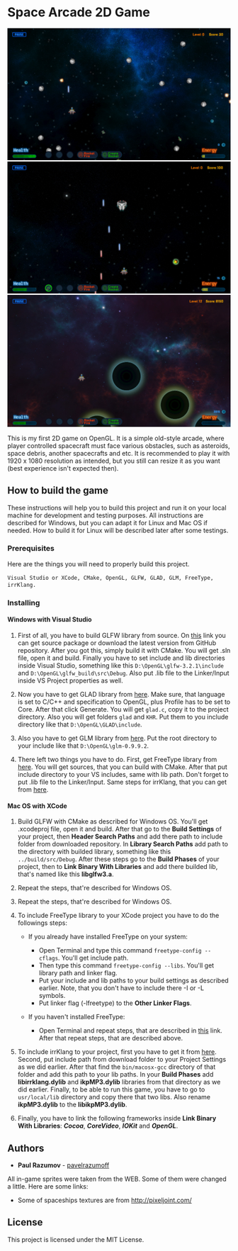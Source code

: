 # Space Arcade 2D Game
![screenshot](SpaceArcade/game_preview1_0.jpg)
![screenshot](SpaceArcade/game_preview1_1.jpg)
![screenshot](SpaceArcade/game_preview1_2.jpg)

This is my first 2D game on OpenGL.
It is a simple old-style arcade, where player controlled spacecraft must face various obstacles,
such as asteroids, space debris, another spacecrafts and etc. It is recommended to play it with 1920 x 1080 resolution as intended, but you still can resize it as you want (best experience isn't expected then).

## How to build the game
These instructions will help you to build this project and run it on your local machine for development and testing purposes.
All instructions are described for Windows, but you can adapt it for Linux and Mac OS if needed. How to build it for Linux will be described later after some testings.

### Prerequisites
Here are the things you will need to properly build this project.
```
Visual Studio or XCode, CMake, OpenGL, GLFW, GLAD, GLM, FreeType, irrKlang.
```
### Installing
#### Windows with Visual Studio
1. First of all, you have to build GLFW library from source. On [this](https://www.glfw.org/download.html) link you can get source package or download the latest version from GitHub repository. After you got this, simply build it with CMake. You will get .sln file, open it and build. Finally you have to set include and lib directories inside Visual Studio, something like this `D:\OpenGL\glfw-3.2.1\include` and `D:\OpenGL\glfw_build\src\Debug`. Also put .lib file to the Linker/Input inside VS Project properties as well.


2. Now you have to get GLAD library from [here](https://glad.dav1d.de/). Make sure, that language is set to C/C++ and specification to OpenGL, plus Profile has to be set to Core. After that click Generate. You will get `glad.c`, copy it to the project directory. Also you will get folders `glad` and `KHR`. Put them to you include directory like that `D:\OpenGL\GLAD\include`.


3. Also you have to get GLM library from [here](https://glm.g-truc.net/0.9.9/index.html). Put the root directory to your include like that `D:\OpenGL\glm-0.9.9.2`.


4. There left two things you have to do. First, get FreeType library from [here](https://www.freetype.org/). You will get sources, that you can build with CMake. After that put include directory to your VS includes, same with lib path. Don't forget to put .lib file to the Linker/Input. Same steps for irrKlang, that you can get from [here](https://www.ambiera.com/irrklang/downloads.html).

#### Mac OS with XCode
1. Build GLFW with CMake as described for Windows OS. You'll get .xcodeproj file, open it and build. After that go to the **Build Settings** of your project, then **Header Search Paths** and add there path to include folder from downloaded repository. In **Library Search Paths** add path to the directory with builded library, something like this `../build/src/Debug`. After these steps go to the **Build Phases** of your project, then to **Link Binary With Libraries** and add there builded lib, that's named like this **libglfw3.a**.


2. Repeat the steps, that're described for Windows OS.


3. Repeat the steps, that're described for Windows OS.


4. To include FreeType library to your XCode project you have to do the followings steps:

    * If you already have installed FreeType on your system:
      + Open Terminal and type this command `freetype-config --cflags`. You'll get include path.
      + Then type this command `freetype-config --libs`. You'll get library path and linker flag.
      + Put your include and lib paths to your build settings as described earlier. Note, that you don't have to include there -I or -L symbols.
      + Put linker flag (-lfreetype) to the **Other Linker Flags**.
      
    * If you haven't installed FreeType:
      + Open Terminal and repeat steps, that are described in [this](http://macappstore.org/freetype/) link. After that repeat steps, that are described above.
      
      
5. To include irrKlang to your project, first you have to get it from [here](https://www.ambiera.com/irrklang/downloads.html). Second, put include path from download folder to your Project Settings as we did earlier. After that find the `bin/macosx-gcc` directory of that folder and add this path to your lib paths. In your **Build Phases** add **libirrklang.dylib** and **ikpMP3.dylib** libraries from that directory as we did earlier. Finally, to be able to run this game, you have to go to `usr/local/lib` directory and copy there that two libs. Also rename **ikpMP3.dylib** to the **libikpMP3.dylib**.


6. Finally, you have to link the following frameworks inside **Link Binary With Libraries**: ***Cocoa***, ***CoreVideo***, ***IOKit*** and ***OpenGL***.

## Authors
* **Paul Razumov** - [pavelrazumoff](https://github.com/pavelrazumoff)

All in-game sprites were taken from the WEB. Some of them were changed a little. Here are some links:
* Some of spaceships textures are from http://pixeljoint.com/

## License

This project is licensed under the MIT License.

